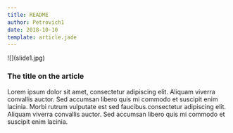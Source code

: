 ```yaml
---
title: README
author: Petrovich1
date: 2018-10-10
template: article.jade
---
```



<div class="col-1-2 article-col">![](slide1.jpg)</div>

<div class="col-1-2 article-col">

<div class="entry-content t-center">
<h3 class='article-heading'>
The title on the article  
</h3>

Lorem ipsum dolor sit amet, consectetur adipiscing elit. Aliquam viverra convallis auctor. Sed accumsan libero quis mi commodo et suscipit enim lacinia. Morbi rutrum vulputate est sed faucibus.consectetur adipiscing elit. Aliquam viverra convallis auctor. Sed accumsan libero quis mi commodo et suscipit enim lacinia.

<span class="more"></span>
</div>

</div>

